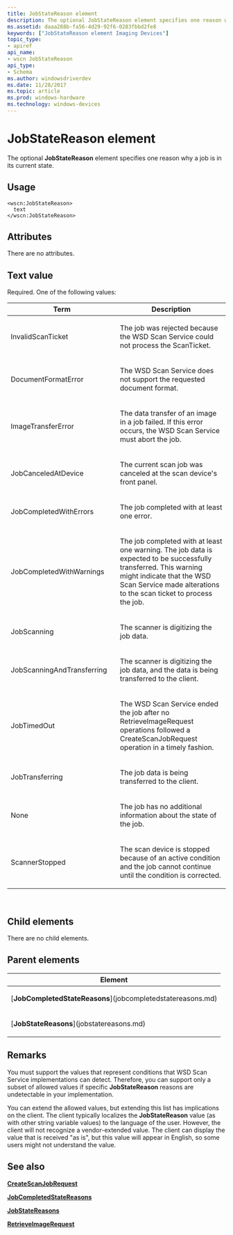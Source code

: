 ```yaml
---
title: JobStateReason element
description: The optional JobStateReason element specifies one reason why a job is in its current state.
ms.assetid: daaa288b-fa56-4d29-92f6-0283fbbd2fe8
keywords: ["JobStateReason element Imaging Devices"]
topic_type:
- apiref
api_name:
- wscn JobStateReason
api_type:
- Schema
ms.author: windowsdriverdev
ms.date: 11/28/2017
ms.topic: article
ms.prod: windows-hardware
ms.technology: windows-devices
---
```


# JobStateReason element


The optional **JobStateReason** element specifies one reason why a job is in its current state.

Usage
-----

``` syntax
<wscn:JobStateReason>
  text
</wscn:JobStateReason>
```

Attributes
----------

There are no attributes.

Text value
----------

Required. One of the following values:

<table>
<colgroup>
<col width="50%" />
<col width="50%" />
</colgroup>
<thead>
<tr class="header">
<th>Term</th>
<th>Description</th>
</tr>
</thead>
<tbody>
<tr class="odd">
<td><p><span id="InvalidScanTicket"></span><span id="invalidscanticket"></span><span id="INVALIDSCANTICKET"></span>InvalidScanTicket</p></td>
<td><p>The job was rejected because the WSD Scan Service could not process the ScanTicket.</p></td>
</tr>
<tr class="even">
<td><p><span id="DocumentFormatError"></span><span id="documentformaterror"></span><span id="DOCUMENTFORMATERROR"></span>DocumentFormatError</p></td>
<td><p>The WSD Scan Service does not support the requested document format.</p></td>
</tr>
<tr class="odd">
<td><p><span id="ImageTransferError"></span><span id="imagetransfererror"></span><span id="IMAGETRANSFERERROR"></span>ImageTransferError</p></td>
<td><p>The data transfer of an image in a job failed. If this error occurs, the WSD Scan Service must abort the job.</p></td>
</tr>
<tr class="even">
<td><p><span id="JobCanceledAtDevice"></span><span id="jobcanceledatdevice"></span><span id="JOBCANCELEDATDEVICE"></span>JobCanceledAtDevice</p></td>
<td><p>The current scan job was canceled at the scan device's front panel.</p></td>
</tr>
<tr class="odd">
<td><p><span id="JobCompletedWithErrors"></span><span id="jobcompletedwitherrors"></span><span id="JOBCOMPLETEDWITHERRORS"></span>JobCompletedWithErrors</p></td>
<td><p>The job completed with at least one error.</p></td>
</tr>
<tr class="even">
<td><p><span id="JobCompletedWithWarnings"></span><span id="jobcompletedwithwarnings"></span><span id="JOBCOMPLETEDWITHWARNINGS"></span>JobCompletedWithWarnings</p></td>
<td><p>The job completed with at least one warning. The job data is expected to be successfully transferred. This warning might indicate that the WSD Scan Service made alterations to the scan ticket to process the job.</p></td>
</tr>
<tr class="odd">
<td><p><span id="JobScanning"></span><span id="jobscanning"></span><span id="JOBSCANNING"></span>JobScanning</p></td>
<td><p>The scanner is digitizing the job data.</p></td>
</tr>
<tr class="even">
<td><p><span id="JobScanningAndTransferring"></span><span id="jobscanningandtransferring"></span><span id="JOBSCANNINGANDTRANSFERRING"></span>JobScanningAndTransferring</p></td>
<td><p>The scanner is digitizing the job data, and the data is being transferred to the client.</p></td>
</tr>
<tr class="odd">
<td><p><span id="JobTimedOut"></span><span id="jobtimedout"></span><span id="JOBTIMEDOUT"></span>JobTimedOut</p></td>
<td><p>The WSD Scan Service ended the job after no RetrieveImageRequest operations followed a CreateScanJobRequest operation in a timely fashion.</p></td>
</tr>
<tr class="even">
<td><p><span id="JobTransferring"></span><span id="jobtransferring"></span><span id="JOBTRANSFERRING"></span>JobTransferring</p></td>
<td><p>The job data is being transferred to the client.</p></td>
</tr>
<tr class="odd">
<td><p><span id="None"></span><span id="none"></span><span id="NONE"></span>None</p></td>
<td><p>The job has no additional information about the state of the job.</p></td>
</tr>
<tr class="even">
<td><p><span id="ScannerStopped"></span><span id="scannerstopped"></span><span id="SCANNERSTOPPED"></span>ScannerStopped</p></td>
<td><p>The scan device is stopped because of an active condition and the job cannot continue until the condition is corrected.</p></td>
</tr>
</tbody>
</table>

 

## Child elements


There are no child elements.

## Parent elements


<table>
<colgroup>
<col width="100%" />
</colgroup>
<thead>
<tr class="header">
<th>Element</th>
</tr>
</thead>
<tbody>
<tr class="odd">
<td><p>[<strong>JobCompletedStateReasons</strong>](jobcompletedstatereasons.md)</p></td>
</tr>
<tr class="even">
<td><p>[<strong>JobStateReasons</strong>](jobstatereasons.md)</p></td>
</tr>
</tbody>
</table>

Remarks
-------

You must support the values that represent conditions that WSD Scan Service implementations can detect. Therefore, you can support only a subset of allowed values if specific **JobStateReason** reasons are undetectable in your implementation.

You can extend the allowed values, but extending this list has implications on the client. The client typically localizes the **JobStateReason** value (as with other string variable values) to the language of the user. However, the client will not recognize a vendor-extended value. The client can display the value that is received "as is", but this value will appear in English, so some users might not understand the value.

## <span id="see_also"></span>See also


[**CreateScanJobRequest**](createscanjobrequest.md)

[**JobCompletedStateReasons**](jobcompletedstatereasons.md)

[**JobStateReasons**](jobstatereasons.md)

[**RetrieveImageRequest**](retrieveimagerequest.md)

 

 






